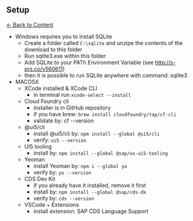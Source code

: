 ## Setup

[<- Back to Content](./../sap-btp-cap-readme.md)


- Windows requires you to install SQLite
    - Create a folder called ```C:\sqlite``` and unzipe the contents of the download to this folder
    - Run sqlite3.exe within this folder
    - Add SQLite to your PATh Environment Variable (see http://s-prs.co/v560611)
    - then it is possible to run SQLite anywhere with command: sqlite3
- MACOSX
    - XCode installed & XCode CLI
        - in terminal run ```xcode-select --install```
    - Cloud Foundry cli
        - installer is in GitHub repository
        - if you have brew: ```brew install cloudfoundry/tap/cf-cli```
        - validate by: cf --version
    - @ui5/cli
        - install @ui5/cli by: ```npm install --global @ui5/cli```
        - verify: ```ui5 --version```
    - UI5 tooling
        - install by: ```npm install --global @sap/ux-ui5-tooling```
    - Yeoman
        - install Yeoman by: ```npm i --global yo```
        - verify by: ```yo --version```
    - CDS Dev Kit
        - if you already have it installed, remove it first
        - install by: ```npm install --global @sap/cds-dk```
        - verify by: ```cds --version```
    - VSCode + Extensions
        - install extension: SAP CDS Language Support
